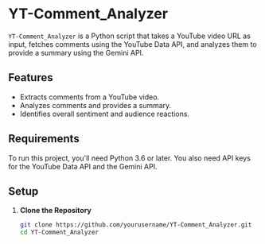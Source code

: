 # YT-Comment_Analyzer

`YT-Comment_Analyzer` is a Python script that takes a YouTube video URL as input, fetches comments using the YouTube Data API, and analyzes them to provide a summary using the Gemini API.

## Features

- Extracts comments from a YouTube video.
- Analyzes comments and provides a summary.
- Identifies overall sentiment and audience reactions.

## Requirements

To run this project, you'll need Python 3.6 or later. You also need API keys for the YouTube Data API and the Gemini API.

## Setup

1. **Clone the Repository**

   ```bash
   git clone https://github.com/yourusername/YT-Comment_Analyzer.git
   cd YT-Comment_Analyzer
